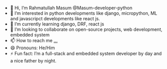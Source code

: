 - 👋 Hi, I’m Rahmatullah Masum  @Masum-developer-python
- 👀 I’m interested in python developments like django, micropython, ML and javascripct developments like react js.
- 🌱 I’m currently learning django, DRF, react js
- 💞️ I’m looking to collaborate on open-source projects, web development, embedded system
- 📫 How to reach me [...](https://www.facebook.com/profile.php?id=61569390555760)
- 😄 Pronouns: He/Him
- ⚡ Fun fact: I’m a full-stack and embedded system developer by day and a nice father by night.

<!---
Masum-developer-python/Masum-developer-python is a ✨ special ✨ repository because its `README.md` (this file) appears on your GitHub profile.
You can click the Preview link to take a look at your changes.
--->
